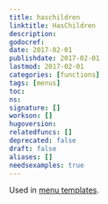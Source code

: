 ```yaml
---
title: haschildren
linktitle: HasChildren
description:
godocref:
date: 2017-02-01
publishdate: 2017-02-01
lastmod: 2017-02-01
categories: [functions]
tags: [menus]
toc:
ns:
signature: []
workson: []
hugoversion:
relatedfuncs: []
deprecated: false
draft: false
aliases: []
needsexamples: true
---
```


Used in [menu templates](/templates/menu-templates/).